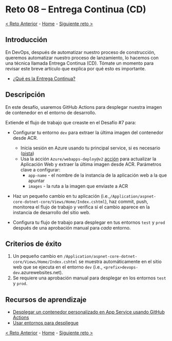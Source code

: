 # Reto 08 – Entrega Continua (CD)

[<  Reto Anterior](Challenge-07.md) - [Home](../README.md) - [Siguiente reto >](Challenge-09.md)

## Introducción

En DevOps, después de automatizar nuestro proceso de construcción, queremos automatizar nuestro proceso de lanzamiento, lo hacemos con una técnica llamada Entrega Continua (CD). Tómate un momento para revisar este breve artículo que explica por qué esto es importante.

- [¿Qué es la Entrega Continua?](https://docs.microsoft.com/en-us/azure/devops/learn/what-is-continuous-delivery)

## Descripción

En este desafío, usaremos GitHub Actions para desplegar nuestra imagen de contenedor en el entorno de desarrollo.


Extiende el flujo de trabajo que creaste en el Desafío #7 para:

- Configurar tu entorno `dev` para extraer la última imagen del contenedor desde ACR.
   - Inicia sesión en Azure usando tu principal service, si es necesario ([pista](https://docs.microsoft.com/en-us/azure/app-service/deploy-container-github-action?tabs=service-principal#tabpanel_CeZOj-G++Q-3_service-principal))
   - Usa la acción `Azure/webapps-deploy@v2` [acción](https://github.com/Azure/webapps-deploy) para actualizar la Aplicación Web y extraer la última imagen desde ACR. Parámetros clave a configurar:
      - `app-name` - el nombre de la instancia de la aplicación web a la que apuntar
      - `images` - la ruta a la imagen que enviaste a ACR

- Haz un pequeño cambio en tu aplicación (i.e.,`/Application/aspnet-core-dotnet-core/Views/Home/Index.cshtml`), haz commit, push, monitorea el flujo de trabajo y verifica si el cambio aparece en la instancia de desarrollo del sitio web.

- Configura tu flujo de trabajo para desplegar en tus entornos `test` y `prod` después de una aprobación manual para *cada* entorno.

## Criterios de éxito

1. Un pequeño cambio en `/Application/aspnet-core-dotnet-core/Views/Home/Index.cshtml` se muestra automáticamente en el sitio web que se ejecuta en el entorno `dev` (i.e., `<prefix>devops-dev`.azurewebsites.net).
2. Se requiere una aprobación manual para desplegar en los entornos `test` y `prod`.

## Recursos de aprendizaje

- [Desplegar un contenedor personalizado en App Service usando GitHub Actions](https://docs.microsoft.com/en-us/azure/app-service/deploy-container-github-action?tabs=service-principal#tabpanel_CeZOj-G++Q-3_service-principal)
- [Usar entornos para despliegue](https://docs.github.com/en/actions/deployment/targeting-different-environments/using-environments-for-deployment)

[<  Reto Anterior](Challenge-07.md) - [Home](../README.md) - [Siguiente reto >](Challenge-09.md)